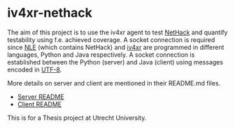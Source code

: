 # iv4xr-nethack

The aim of this project is to use the iv4xr agent to test [NetHack](https://nethack.org) and quantify testability using f.e. achieved coverage.
A socket connection is required since [NLE](https://github.com/facebookresearch/nle) (which contains NetHack) and [iv4xr](https://github.com/iv4xr-project/aplib) are programmed in different languages, Python and Java respectively. A socket connection is established between the Python (server) and Java (client) using messages encoded in [UTF-8](https://www.utf8-chartable.de).

More details on server and client are mentioned in their README.md files.

* [Server README](./server-python/README.md)
* [Client README](./client-java/README.md)

This is for a Thesis project at Utrecht University.

